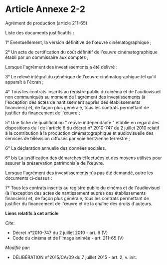 # Article Annexe 2-2

Agrément de production (article 211-65) 

Liste des documents justificatifs : 

1° Eventuellement, la version définitive de l'œuvre cinématographique ; 

2° Un acte de certification du coût définitif de l'œuvre cinématographique établi par un commissaire aux comptes ; 

Lorsque l'agrément des investissements a été délivré : 

3° Le relevé intégral du générique de l'œuvre cinématographique tel qu'il apparaît à l'écran ; 

4° Tous les contrats inscrits au registre public du cinéma et de l'audiovisuel non communiqués au moment de l'agrément des
investissements (à l'exception des actes de nantissement auprès des établissements financiers) et, de façon plus générale,
tous les contrats permettant de justifier du financement de l'œuvre ; 

5° Une fiche de qualification " œuvre indépendante " établie en regard des dispositions du I de l'article 6 du décret n°
2010-747 du 2 juillet 2010 relatif à la contribution à la production cinématographique et audiovisuelle des services de
télévision diffusés par voie hertzienne terrestre ; 

6° La déclaration annuelle des données sociales. 

6° bis La justification des démarches effectuées et des moyens utilisés pour assurer la préservation patrimoniale de
l'œuvre. 

Lorsque l'agrément des investissements n'a pas été demandé, outre les documents ci-dessus : 

7° Tous les contrats inscrits au registre public du cinéma et de l'audiovisuel (à l'exception des actes de nantissement
auprès des établissements financiers) et, de façon plus générale, tous les contrats permettant de justifier du financement de
l'œuvre et de la chaîne des droits d'auteurs.

**Liens relatifs à cet article**

_Cite_:

  - Décret n°2010-747 du 2 juillet 2010 - art. 6 (V)
  - Code du cinéma et de l'image animée - art. 211-65 (V)

_Modifié par_:

  - DÉLIBÉRATION n°2015/CA/09 du 7 juillet 2015 - art. 2, v. init.
